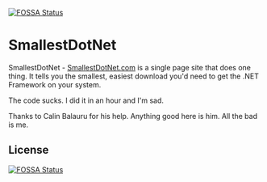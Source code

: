 [![FOSSA Status](https://app.fossa.io/api/projects/git%2Bgithub.com%2Fshanselman%2FSmallestDotNet.svg?type=shield)](https://app.fossa.io/projects/git%2Bgithub.com%2Fshanselman%2FSmallestDotNet?ref=badge_shield)

SmallestDotNet
==============

SmallestDotNet - [SmallestDotNet.com](https://smallestdotnet.com) is a single page site that does one thing. It tells you the smallest, easiest download you'd need to get the .NET Framework on your system. 

The code sucks. I did it in an hour and I'm sad.

Thanks to Calin Balauru for his help. Anything good here is him. All the bad is me.


## License
[![FOSSA Status](https://app.fossa.io/api/projects/git%2Bgithub.com%2Fshanselman%2FSmallestDotNet.svg?type=large)](https://app.fossa.io/projects/git%2Bgithub.com%2Fshanselman%2FSmallestDotNet?ref=badge_large)
